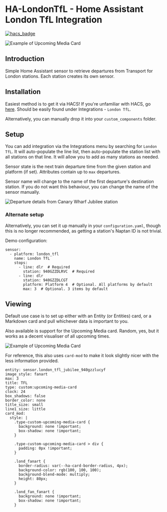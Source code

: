 # HA-LondonTfL - Home Assistant London TfL Integration

[![hacs_badge](https://img.shields.io/badge/HACS-Default-41BDF5.svg?style=for-the-badge)](https://github.com/hacs/integration)

![Example of Upcoming Media Card](https://github.com/morosanmihail/HA-LondonTfL/blob/main/images/upcoming_media_2.png?raw=true)

## Introduction

Simple Home Assistant sensor to retrieve departures from Transport for London stations.
Each station creates its own sensor.

## Installation

Easiest method is to get it via HACS! If you're unfamiliar with HACS, go [here](https://hacs.xyz/docs/setup/prerequisites).
Should be easily found under Integrations - `London TfL`.

Alternatively, you can manually drop it into your `custom_components` folder.

## Setup

You can add integration via the Integrations menu by searching for `London TfL`.
It will auto-populate the line list, then auto-populate the station list with all stations on that line.
It will allow you to add as many stations as needed.

Sensor state is the next train departure time from the given station and platform (if set).
Attributes contain up to `max` departures.

Sensor name will change to the name of the first departure's destination station.
If you do not want this behaviour, you can change the name of the sensor manually.

![Departure details from Canary Wharf Jubilee station](https://github.com/morosanmihail/HA-LondonTfL/blob/main/images/example_2.png?raw=true)

### Alternate setup

Alternatively, you can set it up manually in your `configuration.yaml`, though this is no longer recommended, as getting a station's Naptan ID is not trivial.

Demo configuration:

```
sensor:
  - platform: london_tfl
    name: London TfL
    stops:
      - line: dlr  # Required
        station: 940GZZDLRVC  # Required
      - line: dlr
        station: 940GZZDLCGT
        platform: Platform 4  # Optional. All platforms by default
        max: 3  # Optional. 3 items by default
```

## Viewing

Default use case is to set up either with an Entity (or Entities) card, or a Markdown card and pull whichever data is important to you.

Also available is support for the Upcoming Media card.
Random, yes, but it works as a decent visualiser of all upcoming times.

![Example of Upcoming Media Card](https://github.com/morosanmihail/HA-LondonTfL/blob/main/images/upcoming_media_2.png?raw=true)

For reference, this also uses `card-mod` to make it look slightly nicer with the less information provided.

```
entity: sensor.london_tfl_jubilee_940gzzlucyf
image_style: fanart
max: 3
title: TFL
type: custom:upcoming-media-card
clock: 24
box_shadows: false
border_color: none
title_size: small
line1_size: little
card_mod:
  style: |
    .type-custom-upcoming-media-card {
      background: none !important;
      box-shadow: none !important;
    }

    .type-custom-upcoming-media-card > div {
      padding: 0px !important;
    }

    .lond_fanart {
      border-radius: var(--ha-card-border-radius, 4px);
      background-color: rgb(100, 100, 100);
      background-blend-mode: multiply;
      height: 80px;
    }

    .lond_fan_fanart {
      background: none !important;
      box-shadow: none !important;
    }
```

